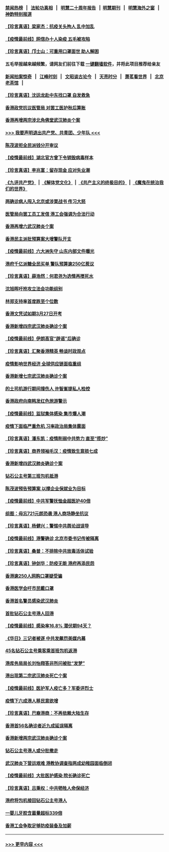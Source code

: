 #### [禁闻热榜](热点新闻.md?=0)  &nbsp;&nbsp;|&nbsp;&nbsp; [法轮功真相](https://github.com/gfw-breaker/truth/blob/master/README.md?=0) &nbsp;&nbsp;|&nbsp;&nbsp; [明慧二十周年报告](https://github.com/gfw-breaker/mh-reports/blob/master/README.md?=0) &nbsp;&nbsp;|&nbsp;&nbsp;[明慧期刊](https://github.com/gfw-breaker/mh-qikan) &nbsp;&nbsp;|&nbsp;&nbsp; [明慧海外之窗](https://github.com/gfw-breaker/mh-news/blob/master/README.md?=0) &nbsp;&nbsp;|&nbsp;&nbsp; [神韵特别报道](https://github.com/gfw-breaker/mh-news/blob/master/shenyun.md?=0)
#### [【珍言真语】梁家杰：抗疫关头拘人 乱中加乱](../pages/nsc415/n11907444.md?t=03020302) 
#### [【疫情最前线】网信办十人染疫 五毛被攻陷](../pages/nsc415/n11903757.md?t=03020302) 
#### [【珍言真语】邝士山：可重用口罩面世 助人解困](../pages/nsc415/n11903875.md?t=03020302) 
#### 五毛举报越来越频繁，请网友们前往下载 [一键翻墙软件](https://github.com/gfw-breaker/ssr-accounts)，并将此项目推荐给亲友
#### [新闻拍案惊奇](https://github.com/gfw-breaker/banned-news/blob/master/pages/link4.md) &nbsp;&nbsp;|&nbsp;&nbsp; [江峰时刻](https://github.com/gfw-breaker/banned-news/blob/master/pages/link4.md) &nbsp;&nbsp;|&nbsp;&nbsp; [文昭谈古论今](https://github.com/gfw-breaker/banned-news/blob/master/pages/link4.md) &nbsp;&nbsp;|&nbsp;&nbsp; [天亮时分](https://github.com/gfw-breaker/banned-news/blob/master/pages/link4.md) &nbsp;&nbsp;|&nbsp;&nbsp; [萧茗看世界](https://github.com/gfw-breaker/banned-news/blob/master/pages/link4.md) &nbsp;&nbsp;|&nbsp;&nbsp; [北京老茶馆](https://github.com/gfw-breaker/banned-news/blob/master/pages/link4.md) &nbsp;&nbsp;|&nbsp;&nbsp; 
#### [【珍言真语】沈运龙赴中东找口罩 自发救急](../pages/nsc415/n11903291.md?t=03020302) 
#### [香港政党抗议医管局 对罢工医护秋后算账](../pages/nsc415/n11901746.md?t=03020302) 
#### [香港再增两宗涉北角佛堂武汉肺炎个案](../pages/nsc415/n11901737.md?t=03020302) 
#### [>>> 我要声明退出共产党、共青团、少年队 <<<](https://github.com/begood0513/goodnews/blob/master/quit/letter.md) 
#### [陈茂波拒全民派钱分开审议](../pages/nsc415/n11901672.md?t=03020302) 
#### [【疫情最前线】湖北官方曾下令销毁病毒样本](../pages/nsc415/n11901518.md?t=03020302) 
#### [【珍言真语】李兆富：留存现金 应对失业潮](../pages/nsc415/n11901448.md?t=03020302) 
#### [《九评共产党》](https://github.com/begood0513/9ping.md/blob/master/README.md) &nbsp;|&nbsp; [《解体党文化》](../../../../jtdwh.md/blob/master/README.md)  &nbsp;|&nbsp; [《共产主义的终极目的》](../../../../gczydzjmd.md/blob/master/README.md) &nbsp;|&nbsp; [《魔鬼在统治我们的世界》](../../../../mgztzwmdsj.md/blob/master/README.md) 
#### [两确诊病人闯入北京或涉栗战书 传习大怒](../pages/nsc415/n11901180.md?t=03020302) 
#### [医管局向罢工员工发信 港工会强调为合法行动](../pages/nsc415/n11898870.md?t=03020302) 
#### [香港再增六武汉肺炎个案](../pages/nsc415/n11898843.md?t=03020302) 
#### [香港民主派批预算案大增警队开支](../pages/nsc415/n11898813.md?t=03020302) 
#### [【疫情最前线】六大洲失守 山东内部文件曝光](../pages/nsc415/n11898455.md?t=03020302) 
#### [港府千亿派糖全民买单 警队预算逾250亿惹议](../pages/nsc415/n11898608.md?t=03020302) 
#### [【珍言真语】薛浩然：何君尧为选情再搅死水](../pages/nsc415/n11898269.md?t=03020302) 
#### [沈旭晖吁抢攻立法会功能组别](../pages/nsc415/n11896084.md?t=03020302) 
#### [林郑支持率首度跌至个位数](../pages/nsc415/n11896058.md?t=03020302) 
#### [香港文凭试如期3月27日开考](../pages/nsc415/n11896055.md?t=03020302) 
#### [香港新增四宗武汉肺炎确诊个案](../pages/nsc415/n11896040.md?t=03020302) 
#### [【疫情最前线】伊朗高官“辟谣”后确诊](../pages/nsc415/n11895902.md?t=03020302) 
#### [【珍言真语】汇聚香港精英 畅谈时政观点](../pages/nsc415/n11895733.md?t=03020302) 
#### [疫情影响世界经济 全球供应链面临重组](../pages/nsc415/n11895634.md?t=03020302) 
#### [香港新增七宗武汉肺炎确诊个案](../pages/nsc415/n11893498.md?t=03020302) 
#### [的士司机游行期间撞伤人 许智峯提私人检控](../pages/nsc415/n11893483.md?t=03020302) 
#### [香港政府向南韩发红色旅游警示](../pages/nsc415/n11893398.md?t=03020302) 
#### [【疫情最前线】监狱集体感染 集市爆人潮](../pages/nsc415/n11893181.md?t=03020302) 
#### [疫情下面临严重危机  习率政治局集体露面](../pages/nsc415/n11893305.md?t=03020302) 
#### [【珍言真语】潘东凯：疫情削弱中共势力 直至“揽炒”](../pages/nsc415/n11892866.md?t=03020302) 
#### [【珍言真语】商界领袖毛汉：疫情致生意损七成](../pages/nsc415/n11890348.md?t=03020302) 
#### [香港新增四武汉肺炎确诊个案](../pages/nsc415/n11890610.md?t=03020302) 
#### [钻石公主号第三班包机抵港](../pages/nsc415/n11890645.md?t=03020302) 
#### [陈茂波预告预算案 以撑企业保就业为目标](../pages/nsc415/n11890574.md?t=03020302) 
#### [【疫情最前线】中共军警抚恤金超医护40倍](../pages/nsc415/n11890458.md?t=03020302) 
#### [组图：毋忘721元朗恐袭 港人商场静坐抗议](../pages/nsc415/n11876882.md?t=03020302) 
#### [【珍言真语】杨健兴：警惕中共舆论战误导](../pages/nsc415/n11888131.md?t=03020302) 
#### [【疫情最前线】港警确诊 北京市委书记传被隔离](../pages/nsc415/n11886872.md?t=03020302) 
#### [【珍言真语】桑普：不排除中共放毒活体试验](../pages/nsc415/n11886832.md?t=03020302) 
#### [【珍言真语】钟剑华：防疫无能 港府再添民怨](../pages/nsc415/n11884504.md?t=03020302) 
#### [香港逾250人网购口罩疑受骗](../pages/nsc415/n11884388.md?t=03020302) 
#### [香港医学会吁市民戴口罩](../pages/nsc415/n11884367.md?t=03020302) 
#### [香港首名警员感染武汉肺炎](../pages/nsc415/n11884357.md?t=03020302) 
#### [首批钻石公主号港人回港](../pages/nsc415/n11884333.md?t=03020302) 
#### [【疫情最前线】感染率16.8% 潜伏期94天？](../pages/nsc415/n11884256.md?t=03020302) 
#### [《华日》三记者被逐 中共发飙罚美媒内幕](../pages/nsc415/n11884184.md?t=03020302) 
#### [45名钻石公主号乘客乘首班包机返港](../pages/nsc415/n11881770.md?t=03020302) 
#### [港库务局局长刘怡翔答非所问被批“发梦”](../pages/nsc415/n11881752.md?t=03020302) 
#### [港出现第二宗武汉肺炎死亡个案](../pages/nsc415/n11881736.md?t=03020302) 
#### [【疫情最前线】医护军人疫亡多？军委评烈士](../pages/nsc415/n11881655.md?t=03020302) 
#### [疫情下六成港人移民意欲增](../pages/nsc415/n11881699.md?t=03020302) 
#### [【珍言真语】巴裔港商：不再依赖大陆生存](../pages/nsc415/n11881126.md?t=03020302) 
#### [香港首56名确诊者近九成延误隔离](../pages/nsc415/n11879079.md?t=03020302) 
#### [香港新增两宗武汉肺炎确诊个案](../pages/nsc415/n11879064.md?t=03020302) 
#### [钻石公主号港人或分批撤走](../pages/nsc415/n11879029.md?t=03020302) 
#### [武汉肺炎下营运艰难 港教协调查指两成幼稚园面临倒闭](../pages/nsc415/n11878989.md?t=03020302) 
#### [【疫情最前线】大批医护感染 院长确诊死亡](../pages/nsc415/n11878595.md?t=03020302) 
#### [【珍言真语】吕秉权：中共牺牲人命保经济](../pages/nsc415/n11878390.md?t=03020302) 
#### [港府将包机接回钻石公主号港人](../pages/nsc415/n11876352.md?t=03020302) 
#### [一婴儿牙胶含菌量超标339倍](../pages/nsc415/n11876336.md?t=03020302) 
#### [香港工会争取足够防疫装备及加薪](../pages/nsc415/n11876313.md?t=03020302) 

----
#### [ >>> 更早内容 <<< ](../indexes/nsc415-earlier.md)
